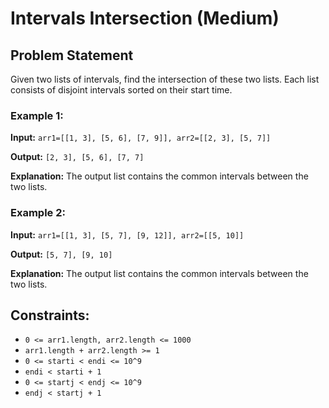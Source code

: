 # Intervals Intersection (Medium)

## Problem Statement

Given two lists of intervals, find the intersection of these two lists. Each list consists of disjoint intervals sorted on their start time.

### Example 1:

**Input:** `arr1=[[1, 3], [5, 6], [7, 9]], arr2=[[2, 3], [5, 7]]`

**Output:** `[2, 3], [5, 6], [7, 7]`

**Explanation:** The output list contains the common intervals between the two lists.

### Example 2:

**Input:** `arr1=[[1, 3], [5, 7], [9, 12]], arr2=[[5, 10]]`

**Output:** `[5, 7], [9, 10]`

**Explanation:** The output list contains the common intervals between the two lists.

## Constraints:

- `0 <= arr1.length, arr2.length <= 1000`
- `arr1.length + arr2.length >= 1`
- `0 <= starti < endi <= 10^9`
- `endi < starti + 1`
- `0 <= startj < endj <= 10^9`
- `endj < startj + 1`
